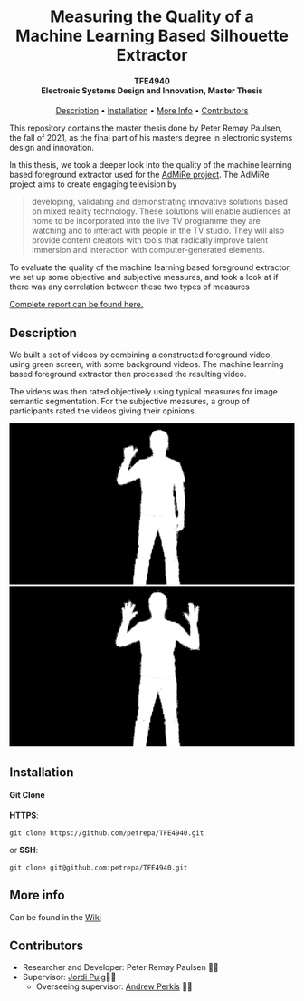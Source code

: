 <h1 align="center">
  Measuring the Quality of a<br>
  Machine Learning Based Silhouette Extractor
</h1>

<h4 align="center">TFE4940<br>Electronic Systems Design and Innovation, Master Thesis</h4>

<p align="center">
  <a href="#description">Description</a> •
  <a href="#installation">Installation</a> •
  <a href="#more-info">More Info</a> •
  <a href="#contributors">Contributors</a>
</p>

This repository contains the master thesis done by Peter Remøy Paulsen, the fall of 2021, as the final part of his masters degree in electronic systems design and innovation. 

In this thesis, we took a deeper look into the quality of the machine learning based foreground extractor used for the [AdMiRe project](http://www.admire3d.eu/).
The AdMiRe project aims to create engaging television by
> developing, validating and demonstrating innovative solutions based on mixed reality technology. These solutions will enable audiences at home to be incorporated into the live TV programme they are watching and to interact with people in the TV studio. They will also provide content creators with tools that radically improve talent immersion and interaction with computer-generated elements.

To evaluate the quality of the machine learning based foreground extractor, we set up some objective and subjective measures, and took a look at if there was any correlation between these two types of measures

[Complete report can be found here.](https://github.com/petrepa/TFE4940/blob/master/TFE4940_peterrp_final_report.pdf)

## Description
We built a set of videos by combining a constructed foreground video, using green screen, with some background videos. The machine learning based foreground extractor then processed the resulting video. 

The videos was then rated objectively using typical measures for image semantic segmentation.
For the subjective measures, a group of participants rated the videos giving their opinions.

![GitHub-Mark-Light](https://github.com/petrepa/TFE4940/blob/main/media/images/processed_BW/FG_Counting-Fingers_BG_Window_fg/FG_Counting-Fingers_BG_Window_fg_10.jpg#gh-dark-mode-only)![GitHub-Mark-Dark](https://github.com/petrepa/TFE4940/blob/main/media/images/processed_BW/FG_Counting-Fingers_BG_Window_fg/FG_Counting-Fingers_BG_Window_fg_299.jpg#gh-light-mode-only)

## Installation

#### Git Clone
**HTTPS**:
```
git clone https://github.com/petrepa/TFE4940.git
```
or **SSH**:
```
git clone git@github.com:petrepa/TFE4940.git
```


## More info
Can be found in the [Wiki](https://github.com/petrepa/TFE4940/wiki)

## Contributors
* Researcher and Developer: Peter Remøy Paulsen 👨‍🎓
* Supervisor: [Jordi Puig](https://www.ntnu.no/ansatte/jordi.puig)👨‍🔬
    * Overseeing supervisor: [Andrew Perkis](https://www.ntnu.edu/employees/andrew.perkis) 👨‍🏫
